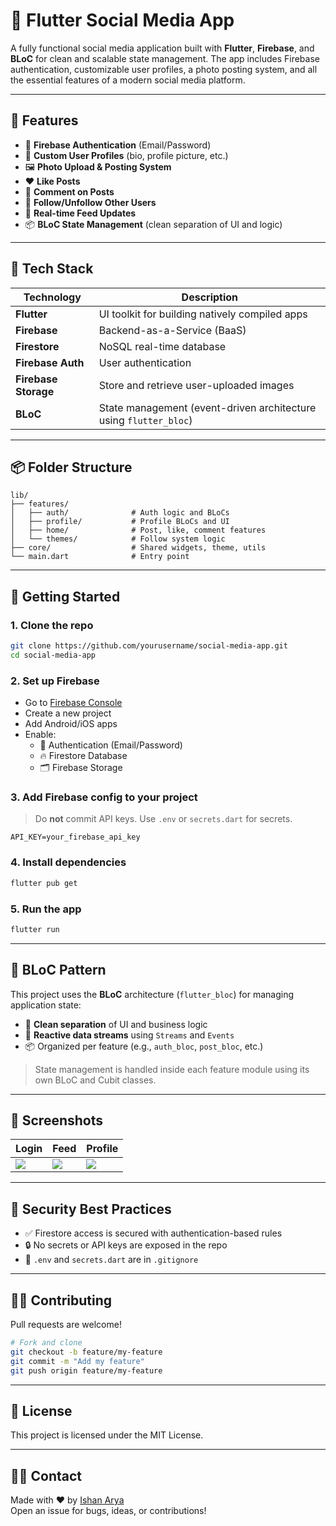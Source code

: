 
# 📱 Flutter Social Media App

A fully functional social media application built with **Flutter**, **Firebase**, and **BLoC** for clean and scalable state management. The app includes Firebase authentication, customizable user profiles, a photo posting system, and all the essential features of a modern social media platform.

---

## 🚀 Features

- 🔐 **Firebase Authentication** (Email/Password)
- 👤 **Custom User Profiles** (bio, profile picture, etc.)
- 🖼️ **Photo Upload & Posting System**
- ❤️ **Like Posts**
- 💬 **Comment on Posts**
- 👥 **Follow/Unfollow Other Users**
- 🔄 **Real-time Feed Updates**
- 📦 **BLoC State Management** (clean separation of UI and logic)

---

## 🧱 Tech Stack

| Technology | Description |
|------------|-------------|
| **Flutter**    | UI toolkit for building natively compiled apps |
| **Firebase**   | Backend-as-a-Service (BaaS) |
| **Firestore**  | NoSQL real-time database |
| **Firebase Auth** | User authentication |
| **Firebase Storage** | Store and retrieve user-uploaded images |
| **BLoC**       | State management (event-driven architecture using `flutter_bloc`) |

---

## 📦 Folder Structure

```
lib/
├── features/
│   ├── auth/              # Auth logic and BLoCs
│   ├── profile/           # Profile BLoCs and UI
│   ├── home/              # Post, like, comment features
│   └── themes/            # Follow system logic
├── core/                  # Shared widgets, theme, utils
└── main.dart              # Entry point
```

---

## 🧪 Getting Started

### 1. Clone the repo

```bash
git clone https://github.com/yourusername/social-media-app.git
cd social-media-app
```

### 2. Set up Firebase

- Go to [Firebase Console](https://console.firebase.google.com/)
- Create a new project
- Add Android/iOS apps
- Enable:
  - 🔐 Authentication (Email/Password)
  - 🔥 Firestore Database
  - 🗂️ Firebase Storage

### 3. Add Firebase config to your project

> Do **not** commit API keys. Use `.env` or `secrets.dart` for secrets.

```env
API_KEY=your_firebase_api_key
```

### 4. Install dependencies

```bash
flutter pub get
```

### 5. Run the app

```bash
flutter run
```

---

## 🧠 BLoC Pattern

This project uses the **BLoC** architecture (`flutter_bloc`) for managing application state:

- 🧼 **Clean separation** of UI and business logic
- 🔄 **Reactive data streams** using `Streams` and `Events`
- 📦 Organized per feature (e.g., `auth_bloc`, `post_bloc`, etc.)

> State management is handled inside each feature module using its own BLoC and Cubit classes.

---

## 📸 Screenshots

<!-- Add screenshots here -->
| Login | Feed | Profile |
|-------|------|---------|
| ![](screenshots/login.png) | ![](screenshots/feed.png) | ![](screenshots/profile.png) |

---

## 🔐 Security Best Practices

- ✅ Firestore access is secured with authentication-based rules
- 🔒 No secrets or API keys are exposed in the repo
- 📁 `.env` and `secrets.dart` are in `.gitignore`

---

## 🧑‍💻 Contributing

Pull requests are welcome!

```bash
# Fork and clone
git checkout -b feature/my-feature
git commit -m "Add my feature"
git push origin feature/my-feature
```

---

## 📄 License

This project is licensed under the MIT License.

---

## 🙋‍♂️ Contact

Made with ❤️ by [Ishan Arya](https://github.com/ishanarya31)  
Open an issue for bugs, ideas, or contributions!

